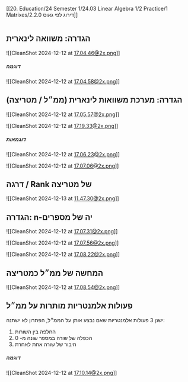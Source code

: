 [[20. Education/24 Semester 1/24.03 Linear Algebra 1/2 Practice/1 Matrixes/2.2.0 דירוג לפי גאוס]]
```table-of-contents
```
## הגדרה: משוואה לינארית
![[CleanShot 2024-12-12 at 17.04.46@2x.png]]
##### דוגמה
![[CleanShot 2024-12-12 at 17.04.58@2x.png]]
## הגדרה: מערכת משוואות לינארית (ממ״ל / מטריצה)
![[CleanShot 2024-12-12 at 17.05.57@2x.png]]

![[CleanShot 2024-12-12 at 17.19.33@2x.png]]
##### דוגמאות
![[CleanShot 2024-12-12 at 17.06.23@2x.png]]

![[CleanShot 2024-12-12 at 17.07.06@2x.png]]
## דרגה / Rank של מטריצה
![[CleanShot 2024-12-13 at 11.47.30@2x.png]]
## הגדרה: n-יה של מספרים
![[CleanShot 2024-12-12 at 17.07.31@2x.png]]

![[CleanShot 2024-12-12 at 17.07.56@2x.png]]

![[CleanShot 2024-12-12 at 17.08.22@2x.png]]
## המחשה של ממ״ל כמטריצה
![[CleanShot 2024-12-12 at 17.08.54@2x.png]]
## פעולות אלמנטריות מותרות על ממ״ל
ישנן 3 פעולות אלמנטריות שאם נבצע אותן על הממ״ל, הפתרון לא ישתנה:
1. החלפה בין השורות
2. הכפלה של שורה במספר שונה מ- 0
3. חיבור של שורה אחת לאחרת
##### דוגמה
![[CleanShot 2024-12-12 at 17.10.14@2x.png]]

